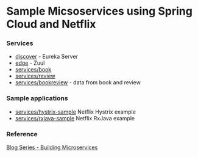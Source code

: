 # Sample Micsoservices using Spring Cloud and Netflix

### Services

- [discover](discovery) - Eureka Server
- [edge](edge) - Zuul
- [services/book](services/book)
- [services/review](services/review)
- [services/bookreview](services/bookreview) - data from book and review

### Sample applications

- [services/hystrix-sample](services/hystrix-sample) Netflix Hystrix example
- [services/rxjava-sample](services/rxjava-sample) Netflix RxJava example

### Reference

[Blog Series - Building Microservices](http://callistaenterprise.se/blogg/teknik/2015/05/20/blog-series-building-microservices/)
